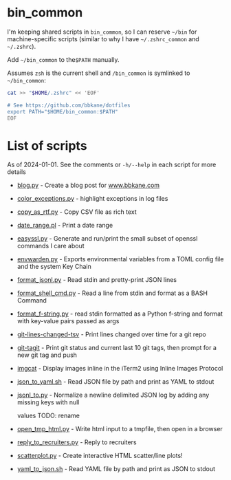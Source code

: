 # bin_common

I'm keeping shared scripts in `bin_common`, so I can reserve `~/bin` for machine-specific scripts (similar to why I have `~/.zshrc_common` and `~/.zshrc`).

Add `~/bin_common` to the`$PATH` manually.

Assumes `zsh` is the current shell and `/bin_common` is symlinked to `~/bin_common`:

```bash
cat >> "$HOME/.zshrc" << 'EOF'

# See https://github.com/bbkane/dotfiles
export PATH="$HOME/bin_common:$PATH"
EOF
```

# List of scripts

As of 2024-01-01. See the comments or `-h/--help` in each script for more details

- [blog.py](./bin_common/blog.py) - Create a blog post for www.bbkane.com

- [color_exceptions.py](./bin_common/color_exceptions.py) - highlight exceptions in log files

- [copy_as_rtf.py](./bin_common/copy_as_rtf.py) - Copy CSV file as rich text

- [date_range.pl](./bin_common/date_range.pl) - Print a date range

- [easyssl.py](./bin_common/easyssl.py) - Generate and run/print the small subset of openssl commands I care about

- [envwarden.py](./bin_common/envwarden.py) - Exports environmental variables from a TOML config file and the system Key Chain

- [format_jsonl.py](./bin_common/format_jsonl.py) - Read stdin and pretty-print JSON lines

- [format_shell_cmd.py](./bin_common/format_shell_cmd.py) - Read a line from stdin and format as a BASH Command

- [format_f-string.py](./bin_common/format_f-string.py) - read stdin formatted as a Python f-string and format with key-value pairs passed as args

- [git-lines-changed-tsv](./bin_common/git-lines-changed-tsv) - Print lines changed over time for a git repo

- [git-tagit](./bin_common/git-tagit) - Print git status and current last 10 git tags, then prompt for a new git tag and push

- [imgcat](./bin_common/imgcat) - Display images inline in the iTerm2 using Inline Images Protocol

- [json_to_yaml.sh](./bin_common/json_to_yaml.sh) - Read JSON file by path and print as YAML to stdout

- [jsonl_to.py](./bin_common/jsonl_to.py) - Normalize a newline delimited JSON log by adding any missing keys with null

  values TODO: rename

- [open_tmp_html.py](./bin_common/open_tmp_html.py) - Write html input to a tmpfile, then open in a browser

- [reply_to_recruiters.py](./bin_common/reply_to_recruiters.py) - Reply to recruiters

- [scatterplot.py](./bin_common/scatterplot.py) - Create interactive HTML scatter/line plots!

- [yaml_to_json.sh](./bin_common/yaml_to_json.sh)  - Read YAML file by path and print as JSON to stdout
